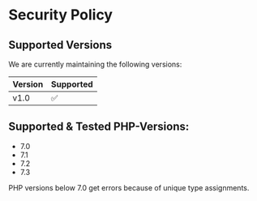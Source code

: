# Security Policy

## Supported Versions
We are currently maintaining the following versions:

| Version | Supported          |
| ------- | ------------------ |
|  v1.0   | :white_check_mark: |

## Supported & Tested PHP-Versions:
- 7.0
- 7.1
- 7.2
- 7.3


PHP versions below 7.0 get errors because of unique type assignments.
